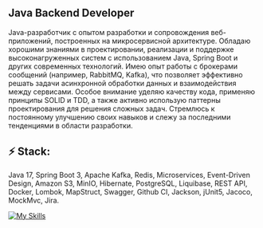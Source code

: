 ##
Java Backend Developer
----------------

Java-разработчик с опытом разработки и сопровождения веб-приложений, построенных на микросервисной архитектуре. Обладаю хорошими знаниями в проектировании, реализации и поддержке высоконагруженных систем с использованием Java, Spring Boot и других современных технологий. Имею опыт работы с брокерами сообщений (например, RabbitMQ, Kafka), что позволяет эффективно решать задачи асинхронной обработки данных и взаимодействия между сервисами. Особое внимание уделяю качеству кода, применяю принципы SOLID и TDD, а также активно использую паттерны проектирования для решения сложных задач. Стремлюсь к постоянному улучшению своих навыков и слежу за последними тенденциями в области разработки.


 ## ⚡ Stack:
Java 17, Spring Boot 3, Apache Kafka, Redis, Microservices, Event-Driven Design, Amazon S3, MinIO, Hibernate, PostgreSQL, Liquibase, REST API, Docker, Lombok, MapStruct, Swagger, Github CI, Jackson, jUnit5, Jacoco, MockMvc, Jira.

 [![My Skills](https://skillicons.dev/icons?i=java,idea,gradle,linux,git,spring,postgres,kafka,redis,docker,postman,html,css,php,vscode,md&perline=8)](https://skillicons.dev)

